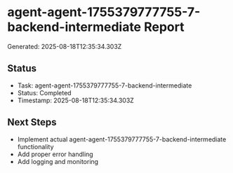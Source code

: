 # agent-agent-1755379777755-7-backend-intermediate Report

Generated: 2025-08-18T12:35:34.303Z

## Status
- Task: agent-agent-1755379777755-7-backend-intermediate
- Status: Completed
- Timestamp: 2025-08-18T12:35:34.303Z

## Next Steps
- Implement actual agent-agent-1755379777755-7-backend-intermediate functionality
- Add proper error handling
- Add logging and monitoring

